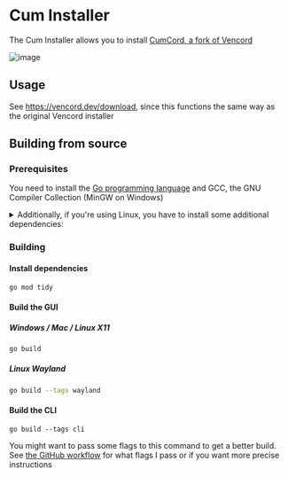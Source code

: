 # Cum Installer

The Cum Installer allows you to install [CumCord, a fork of Vencord](https://github.com/devfxx/CumCord)

![image](https://user-images.githubusercontent.com/45497981/226734476-5fb42420-844d-4e27-ae06-4799118e086e.png)

## Usage

See https://vencord.dev/download, since this functions the same way as the original Vencord installer

## Building from source

### Prerequisites

You need to install the [Go programming language](https://go.dev/doc/install) and GCC, the GNU Compiler Collection (MinGW on Windows)

<details>
<summary>Additionally, if you're using Linux, you have to install some additional dependencies:</summary>

#### Base dependencies

```sh
apt install -y pkg-config libsdl2-dev libglx-dev libgl1-mesa-dev
dnf install pkg-config libGL-devel libXxf86vm-devel
```

#### X11 dependencies

```sh
apt install -y xorg-dev
dnf install libXcursor-devel libXi-devel libXinerama-devel libXrandr-devel
```

#### Wayland dependencies

```sh
apt install -y libwayland-dev libxkbcommon-dev wayland-protocols extra-cmake-modules
dnf install wayland-devel libxkbcommon-devel wayland-protocols-devel extra-cmake-modules
```

</details>

### Building

#### Install dependencies

```sh
go mod tidy
```

#### Build the GUI

##### Windows / Mac / Linux X11

```sh
go build
```

##### Linux Wayland

```sh
go build --tags wayland
```

#### Build the CLI

```
go build --tags cli
```

You might want to pass some flags to this command to get a better build.
See [the GitHub workflow](https://github.com/devfxx/CumInstaller/blob/main/.github/workflows/release.yml) for what flags I pass or if you want more precise instructions
